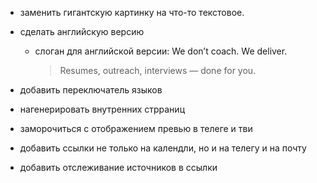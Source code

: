 - заменить гигантскую картинку на что-то текстовое. 
- сделать английскую версию
    - слоган для английской версии: 
        We don’t coach. We deliver.
        > Resumes, outreach, interviews — done for you.
- добавить переключатель языков
- нагенерировать внутренних стрраниц
- заморочиться с отображением превью в телеге и тви

- добавить ссылки не только на календли, но и на телегу и на почту
- добавить отслеживание источников в ссылки
